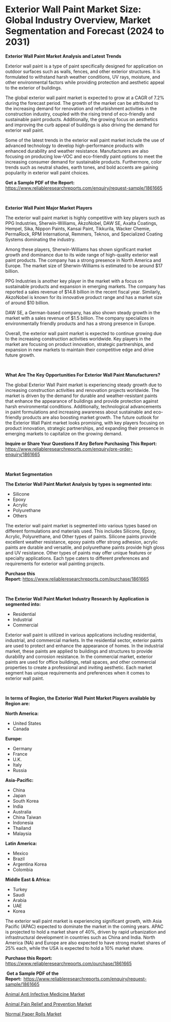 <p><h1>Exterior Wall Paint Market Size: Global Industry Overview, Market Segmentation and Forecast (2024 to 2031)</h1></p><p><strong>Exterior Wall Paint Market Analysis and Latest Trends</strong></p>
<p><p>Exterior wall paint is a type of paint specifically designed for application on outdoor surfaces such as walls, fences, and other exterior structures. It is formulated to withstand harsh weather conditions, UV rays, moisture, and other environmental factors while providing protection and aesthetic appeal to the exterior of buildings.</p><p>The global exterior wall paint market is expected to grow at a CAGR of 7.2% during the forecast period. The growth of the market can be attributed to the increasing demand for renovation and refurbishment activities in the construction industry, coupled with the rising trend of eco-friendly and sustainable paint products. Additionally, the growing focus on aesthetics and improving the curb appeal of buildings is also driving the demand for exterior wall paint.</p><p>Some of the latest trends in the exterior wall paint market include the use of advanced technology to develop high-performance products with enhanced durability and weather resistance. Manufacturers are also focusing on producing low-VOC and eco-friendly paint options to meet the increasing consumer demand for sustainable products. Furthermore, color trends such as neutral shades, earth tones, and bold accents are gaining popularity in exterior wall paint choices.</p></p>
<p><strong>Get a Sample PDF of the Report:&nbsp;</strong> <a href="https://www.reliableresearchreports.com/enquiry/request-sample/1861665">https://www.reliableresearchreports.com/enquiry/request-sample/1861665</a></p>
<p>&nbsp;</p>
<p><strong>Exterior Wall Paint Major Market Players</strong></p>
<p><p>The exterior wall paint market is highly competitive with key players such as PPG Industries, Sherwin-Williams, AkzoNobel, DAW SE, Axalta Coatings, Hempel, Sika, Nippon Paints, Kansai Paint, Tikkurila, Wacker Chemie, PermaRock, RPM International, Remmers, Teknos, and Specialized Coating Systems dominating the industry.</p><p>Among these players, Sherwin-Williams has shown significant market growth and dominance due to its wide range of high-quality exterior wall paint products. The company has a strong presence in North America and Europe. The market size of Sherwin-Williams is estimated to be around $17 billion.</p><p>PPG Industries is another key player in the market with a focus on sustainable products and expansion in emerging markets. The company has reported a sales revenue of $14.8 billion in the recent fiscal year. Similarly, AkzoNobel is known for its innovative product range and has a market size of around $10 billion.</p><p>DAW SE, a German-based company, has also shown steady growth in the market with a sales revenue of $1.5 billion. The company specializes in environmentally friendly products and has a strong presence in Europe.</p><p>Overall, the exterior wall paint market is expected to continue growing due to the increasing construction activities worldwide. Key players in the market are focusing on product innovation, strategic partnerships, and expansion in new markets to maintain their competitive edge and drive future growth.</p></p>
<p>&nbsp;</p>
<p><strong>What Are The Key Opportunities For Exterior Wall Paint Manufacturers?</strong></p>
<p><p>The global Exterior Wall Paint market is experiencing steady growth due to increasing construction activities and renovation projects worldwide. The market is driven by the demand for durable and weather-resistant paints that enhance the appearance of buildings and provide protection against harsh environmental conditions. Additionally, technological advancements in paint formulations and increasing awareness about sustainable and eco-friendly products are also boosting market growth. The future outlook for the Exterior Wall Paint market looks promising, with key players focusing on product innovation, strategic partnerships, and expanding their presence in emerging markets to capitalize on the growing demand.</p></p>
<p><strong>Inquire or Share Your Questions If Any Before Purchasing This Report:</strong> <a href="https://www.reliableresearchreports.com/enquiry/pre-order-enquiry/1861665">https://www.reliableresearchreports.com/enquiry/pre-order-enquiry/1861665</a></p>
<p>&nbsp;</p>
<p><strong>Market Segmentation</strong></p>
<p><strong>The Exterior Wall Paint Market Analysis by types is segmented into:</strong></p>
<p><ul><li>Silicone</li><li>Epoxy</li><li>Acrylic</li><li>Polyurethane</li><li>Others</li></ul></p>
<p><p>The exterior wall paint market is segmented into various types based on different formulations and materials used. This includes Silicone, Epoxy, Acrylic, Polyurethane, and Other types of paints. Silicone paints provide excellent weather resistance, epoxy paints offer strong adhesion, acrylic paints are durable and versatile, and polyurethane paints provide high gloss and UV resistance. Other types of paints may offer unique features or specialty applications. Each type caters to different preferences and requirements for exterior wall painting projects.</p></p>
<p><strong>Purchase this Report:&nbsp;</strong><a href="https://www.reliableresearchreports.com/purchase/1861665">https://www.reliableresearchreports.com/purchase/1861665</a></p>
<p>&nbsp;</p>
<p><strong>The Exterior Wall Paint Market Industry Research by Application is segmented into:</strong></p>
<p><ul><li>Residential</li><li>Industrial</li><li>Commercial</li></ul></p>
<p><p>Exterior wall paint is utilized in various applications including residential, industrial, and commercial markets. In the residential sector, exterior paints are used to protect and enhance the appearance of homes. In the industrial market, these paints are applied to buildings and structures to provide durability and corrosion resistance. In the commercial market, exterior paints are used for office buildings, retail spaces, and other commercial properties to create a professional and inviting aesthetic. Each market segment has unique requirements and preferences when it comes to exterior wall paint.</p></p>
<p>&nbsp;</p>
<p><strong>In terms of Region, the Exterior Wall Paint Market Players available by Region are:</strong></p>
<p>
    <p> <strong> North America: </strong>
        <ul>
            <li>United States</li>
            <li>Canada</li>
        </ul>
        </p> 
    <p> <strong> Europe: </strong>
        <ul>
            <li>Germany</li>
            <li>France</li>
            <li>U.K.</li>
            <li>Italy</li>
            <li>Russia</li>
        </ul>
        </p> 
    <p> <strong> Asia-Pacific: </strong>
        <ul>
            <li>China</li>
            <li>Japan</li>
            <li>South Korea</li>
            <li>India</li>
            <li>Australia</li>
            <li>China Taiwan</li>
            <li>Indonesia</li>
            <li>Thailand</li>
            <li>Malaysia</li>
        </ul>
        </p> 
    <p> <strong> Latin America: </strong>
        <ul>
            <li>Mexico</li>
            <li>Brazil</li>
            <li>Argentina Korea</li>
            <li>Colombia</li>
        </ul>
        </p> 
    <p> <strong> Middle East & Africa: </strong>
        <ul>
            <li>Turkey</li>
            <li>Saudi</li>
            <li>Arabia</li>
            <li>UAE</li>
            <li>Korea</li>
        </ul>
    </p>
    </p>
<p><p>The exterior wall paint market is experiencing significant growth, with Asia Pacific (APAC) expected to dominate the market in the coming years. APAC is projected to hold a market share of 40%, driven by rapid urbanization and infrastructural development in countries such as China and India. North America (NA) and Europe are also expected to have strong market shares of 25% each, while the USA is expected to hold a 10% market share.</p></p>
<p><strong>Purchase this Report: </strong><a href="https://www.reliableresearchreports.com/purchase/1861665">https://www.reliableresearchreports.com/purchase/1861665</a></p>
<p>&nbsp;<strong>Get a Sample PDF of the Report:&nbsp;&nbsp;</strong><a href="https://www.reliableresearchreports.com/enquiry/request-sample/1861665">https://www.reliableresearchreports.com/enquiry/request-sample/1861665</a></p>
<p><strong></strong></p>
<p><p><a href="https://view.publitas.com/reportprime-1/animal-anti-infective-medicine-market-size-and-examines-its-market-scope-with-a-primary-focus-on-growth-opportunities-and-forecasted-trends-spanning-from-2023-to-2030/">Animal Anti Infective Medicine Market</a></p><p><a href="https://view.publitas.com/reportprime-1/animal-pain-relief-and-prevention-market-size-furnishes-valuable-information-encompassing-market-share-market-trends-and-projections-spanning-from-2023-to-2030/">Animal Pain Relief and Prevention Market</a></p><p><a href="https://view.publitas.com/reportprime-1/normal-paper-rolls-market-analysis-examines-its-scope-on-growth-opportunities-and-forecasted-trends-spanning-from-2023-to-2030/">Normal Paper Rolls Market</a></p></p>